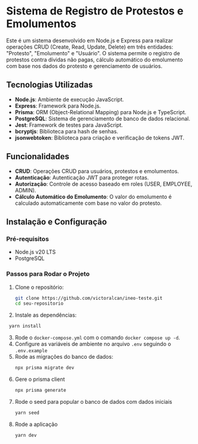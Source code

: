 # Sistema de Registro de Protestos e Emolumentos

Este é um sistema desenvolvido em Node.js e Express para realizar operações CRUD (Create, Read, Update, Delete) em três entidades: "Protesto", "Emolumento" e "Usuário". O sistema permite o registro de protestos contra dívidas não pagas, cálculo automático do emolumento com base nos dados do protesto e gerenciamento de usuários.

## Tecnologias Utilizadas

- **Node.js**: Ambiente de execução JavaScript.
- **Express**: Framework para Node.js.
- **Prisma**: ORM (Object-Relational Mapping) para Node.js e TypeScript.
- **PostgreSQL**: Sistema de gerenciamento de banco de dados relacional.
- **Jest**: Framework de testes para JavaScript.
- **bcryptjs**: Biblioteca para hash de senhas.
- **jsonwebtoken**: Biblioteca para criação e verificação de tokens JWT.

## Funcionalidades

- **CRUD**: Operações CRUD para usuários, protestos e emolumentos.
- **Autenticação**: Autenticação JWT para proteger rotas.
- **Autorização**: Controle de acesso baseado em roles (USER, EMPLOYEE, ADMIN).
- **Cálculo Automático do Emolumento**: O valor do emolumento é calculado automaticamente com base no valor do protesto.

## Instalação e Configuração

### Pré-requisitos

- Node.js v20 LTS
- PostgreSQL 

### Passos para Rodar o Projeto

1. Clone o repositório:
   ```bash
   git clone https://github.com/victoralcan/ineo-teste.git
   cd seu-repositorio
   ```
2. Instale as dependências:
  ```bash
   yarn install
 ```
3. Rode o `docker-compose.yml` com o comando `docker compose up -d`.
4. Configure as variáveis de ambiente no arquivo `.env` seguindo o `.env.example`
5. Rode as migrações do banco de dados:
   ```bash
   npx prisma migrate dev
   ```
6. Gere o prisma client
    ```bash
   npx prisma generate
   ```
7. Rode o seed para popular o banco de dados com dados iniciais
   ```bash
   yarn seed
   ```
8. Rode a aplicação
   ```bash
   yarn dev
   ```
